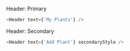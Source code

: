 Header: Primary

```js
<Header text={'My Plants'} />
```

Header: Secondary

```js
<Header text={'Add Plant'} secondaryStyle />
```
